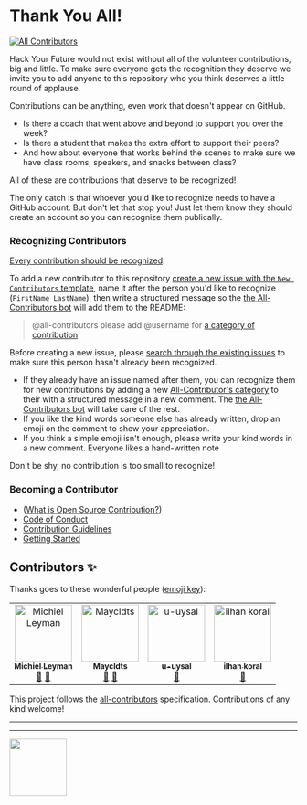 # Thank You All!

[![All Contributors](https://img.shields.io/badge/all_contributors-2-orange.svg?style=flat-square)](#contributors)

Hack Your Future would not exist without all of the volunteer contributions, big and little.  To make sure everyone gets the recognition they deserve we invite you to add anyone to this repository who you think deserves a little round of applause.

Contributions can be anything, even work that doesn't appear on GitHub.
* Is there a coach that went above and beyond to support you over the week?
* Is there a student that makes the extra effort to support their peers?  
* And how about everyone that works behind the scenes to make sure we have class rooms, speakers, and snacks between class?   

All of these are contributions that deserve to be recognized!

The only catch is that whoever you'd like to recognize needs to have a GitHub account. But don't let that stop you!  Just let them know they should create an account so you can recognize them publically.

### Recognizing Contributors


[Every contribution should be recognized](https://github.com/all-contributors/all-contributors).  


To add a new contributor to this repository [create a new issue with the `New Contributors` template](https://github.com/HackYourFutureBelgium/contributors/issues/new?assignees=&labels=&template=new-contributor.md&title=FirstName+LastName), name it after the person you'd like to recognize (`FirstName LastName`), then write a structured message so the [the All-Contributors bot](https://allcontributors.org/docs/en/bot/usage) will add them to the README:

> @all-contributors please add @username for [a category of contribution](https://allcontributors.org/docs/en/emoji-key)



Before creating a new issue, please [search through the existing issues](https://github.com/HackYourFutureBelgium/contributors/issues) to make sure this person hasn't already been recognized.  
* If they already have an issue named after them, you can recognize them for new contributions by adding a new [All-Contributor's category](https://allcontributors.org/docs/en/emoji-key) to their with a structured message in a new comment. The [the All-Contributors bot](https://allcontributors.org/docs/en/bot/usage) will take care of the rest.    
* If you like the kind words someone else has already written, drop an emoji on the comment to show your appreciation.  
* If you think a simple emoji isn't enough, please write your kind words in a new comment. Everyone likes a hand-written note


Don't be shy, no contribution is too small to recognize!



### Becoming a Contributor
* ([What is Open Source Contribution?](https://github.com/freeCodeCamp/how-to-contribute-to-open-source))
* [Code of Conduct](./code-of-conduct.md)
* [Contribution Guidelines](./guidelines.md)
* [Getting Started](./getting-started.md)


## Contributors ✨

Thanks goes to these wonderful people ([emoji key](https://allcontributors.org/docs/en/emoji-key)):

<!-- ALL-CONTRIBUTORS-LIST:START - Do not remove or modify this section -->
<!-- prettier-ignore-start -->
<!-- markdownlint-disable -->
<table>
  <tr>
    <td align="center"><a href="https://github.com/MichielLeyman"><img src="https://avatars0.githubusercontent.com/u/15386836?v=4" width="100px;" alt="Michiel Leyman"/><br /><sub><b>Michiel Leyman</b></sub></a><br /><a href="#question-MichielLeyman" title="Answering Questions">💬</a> <a href="#userTesting-MichielLeyman" title="User Testing">📓</a></td>
    <td align="center"><a href="https://github.com/Maycldts"><img src="https://avatars3.githubusercontent.com/u/46709840?v=4" width="100px;" alt="Maycldts"/><br /><sub><b>Maycldts</b></sub></a><br /><a href="#ideas-Maycldts" title="Ideas, Planning, & Feedback">🤔</a> <a href="#business-Maycldts" title="Business development">💼</a></td>
    <td align="center"><a href="https://github.com/u-uysal"><img src="https://avatars1.githubusercontent.com/u/54946794?v=4" width="100px;" alt="u-uysal"/><br /><sub><b>u-uysal</b></sub></a><br /><a href="#question-u-uysal" title="Answering Questions">💬</a></td>
    <td align="center"><a href="https://github.com/ikoral"><img src="https://avatars3.githubusercontent.com/u/40534340?v=4" width="100px;" alt="ilhan koral"/><br /><sub><b>ilhan koral</b></sub></a><br /><a href="#question-ikoral" title="Answering Questions">💬</a></td>
  </tr>
</table>

<!-- markdownlint-enable -->
<!-- prettier-ignore-end -->
<!-- ALL-CONTRIBUTORS-LIST:END -->

This project follows the [all-contributors](https://github.com/all-contributors/all-contributors) specification. Contributions of any kind welcome!


<hr>
<hr>
<a href="https://hackyourfuture.be" target="_blank"><img
    src="https://user-images.githubusercontent.com/18554853/63941625-4c7c3d00-ca6c-11e9-9a76-8d5e3632fe70.jpg"
    width="100" height="100"></a>
